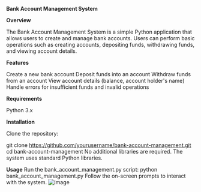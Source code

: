 **Bank Account Management System**

**Overview**

The Bank Account Management System is a simple Python application that allows users to create and manage bank accounts. Users can perform basic operations such as creating accounts, depositing funds, withdrawing funds, and viewing account details.

**Features**

Create a new bank account
Deposit funds into an account
Withdraw funds from an account
View account details (balance, account holder's name)
Handle errors for insufficient funds and invalid operations

**Requirements**

Python 3.x

**Installation**

Clone the repository:

git clone https://github.com/yourusername/bank-account-management.git
cd bank-account-management
No additional libraries are required. The system uses standard Python libraries.

**Usage**
Run the bank_account_management.py script:
python bank_account_management.py
Follow the on-screen prompts to interact with the system.
![image](https://github.com/Roobiii/PYTHON-WEB-TASK-3/assets/135594548/f36264ed-6d4a-4223-b97c-26da955c4a28)
